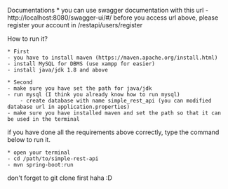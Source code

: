 Documentations
	* you can use swagger documentation with this url
	- http://localhost:8080/swagger-ui/#/
	before you access url above, please register your account in /restapi/users/register

How to run it?

	* First
	- you have to install maven (https://maven.apache.org/install.html)
	- install MySQL for DBMS (use xampp for easier)
	- install java/jdk 1.8 and above

	* Second
	- make sure you have set the path for java/jdk
	- run mysql (I think you already know how to run mysql)
		- create database with name simple_rest_api (you can modified database url in application.properties)
	- make sure you have installed maven and set the path so that it can be used in the terminal
	
if you have done all the requirements above correctly, type the command below to run it.

	* open your terminal
	- cd /path/to/simple-rest-api
	- mvn spring-boot:run

don't forget to git clone first haha :D
